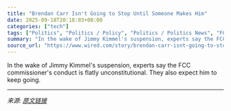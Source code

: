 ```yaml
---
title: "Brendan Carr Isn't Going to Stop Until Someone Makes Him"
date: 2025-09-18T20:18:03+08:00
categories: ["tech"]
tags: ["Politics", "Politics / Policy", "Politics / Politics News", "FCC", "politics", "Donald Trump", "National Affairs", "Television", "Minister of Truth"]
summary: "In the wake of Jimmy Kimmel's suspension, experts say the FCC commissioner's conduct is flatly unconstitutional. They also expect him to keep going."
source_url: "https://www.wired.com/story/brendan-carr-isnt-going-to-stop-until-someone-makes-him/"
---
```


In the wake of Jimmy Kimmel's suspension, experts say the FCC commissioner's conduct is flatly unconstitutional. They also expect him to keep going.

---

*来源: [原文链接](https://www.wired.com/story/brendan-carr-isnt-going-to-stop-until-someone-makes-him/)*
